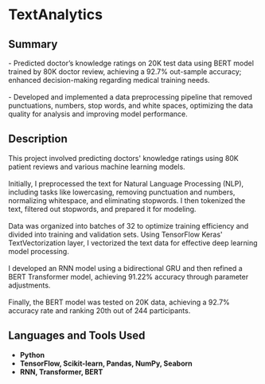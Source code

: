 # TextAnalytics

<h2>Summary </h2>
- Predicted doctor’s knowledge ratings on 20K test data using BERT model trained by 80K doctor review, achieving a 92.7% out-sample accuracy; enhanced decision-making regarding medical training needs.

<br />
<br />
- Developed and implemented a data preprocessing pipeline that removed punctuations, numbers, stop words, and white spaces, optimizing the data quality for analysis and improving model performance.
<br />

<h2>Description</h2>
This project involved predicting doctors' knowledge ratings using 80K patient reviews and various machine learning models.
<br />
<br />
Initially, I preprocessed the text for Natural Language Processing (NLP), including tasks like lowercasing, removing punctuation and numbers, normalizing whitespace, and eliminating stopwords. I then tokenized the text, filtered out stopwords, and prepared it for modeling.
<br />
<br />
Data was organized into batches of 32 to optimize training efficiency and divided into training and validation sets. Using TensorFlow Keras' TextVectorization layer, I vectorized the text data for effective deep learning model processing. 
<br />
<br />
I developed an RNN model using a bidirectional GRU and then refined a BERT Transformer model, achieving 91.22% accuracy through parameter adjustments. 
<br />
<br />
Finally, the BERT model was tested on 20K data, achieving a 92.7% accuracy rate and ranking 20th out of 244 participants.



<h2>Languages and Tools Used</h2>

- <b>Python</b>
- <b>TensorFlow, Scikit-learn, Pandas, NumPy, Seaborn</b>
- <b>RNN, Transformer, BERT</b>
